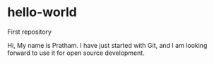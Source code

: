 # hello-world
First repository

Hi, My name is Pratham. I have just started with Git, and I am looking forward to use it for open source development.

